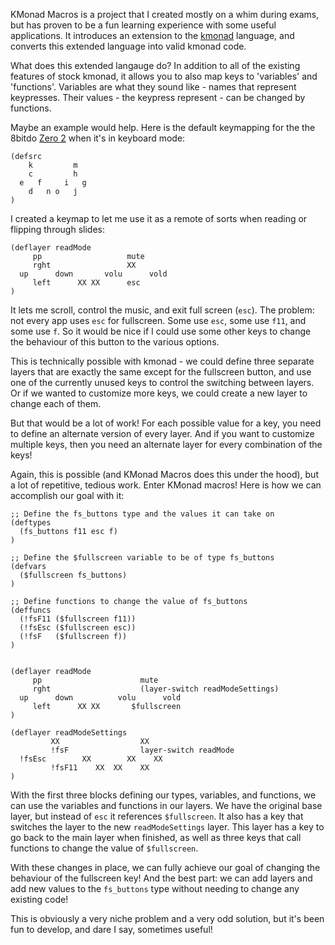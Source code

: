 KMonad Macros is a project that I created mostly on a whim during exams, but has proven to be a fun learning experience with some useful applications. It introduces an extension to the [kmonad](https://github.com/kmonad/kmonad) language, and converts this extended language into valid kmonad code.

What does this extended langauge do? In addition to all of the existing features of stock kmonad, it allows you to also map keys to 'variables' and 'functions'. Variables are what they sound like - names that represent keypresses. Their values - the keypress represent - can be changed by functions.

Maybe an example would help. Here is the default keymapping for the the 8bitdo [Zero 2](https://www.8bitdo.com/zero2/) when it's in keyboard mode:

```
(defsrc
    k         m
    c         h
  e   f     i   g
    d   n o   j
)
```

I created a keymap to let me use it as a remote of sorts when reading or flipping through slides:
```
(deflayer readMode
     pp                   mute
     rght                 XX
  up      down       volu      vold
     left      XX XX      esc
)
```

It lets me scroll, control the music, and exit full screen (`esc`). The problem: not every app uses `esc` for fullscreen. Some use `esc`, some use `f11`, and some use `f`. So it would be nice if I could use some other keys to change the behaviour of this button to the various options.

This is technically possible with kmonad - we could define three separate layers that are exactly the same except for the fullscreen button, and use one of the currently unused keys to control the switching between layers. Or if we wanted to customize more keys, we could create a new layer to change each of them.

But that would be a lot of work! For each possible value for a key, you need to define an alternate version of every layer. And if you want to customize multiple keys, then you need an alternate layer for every combination of the keys!

Again, this is possible (and KMonad Macros does this under the hood), but a lot of repetitive, tedious work. Enter KMonad macros! Here is how we can accomplish our goal with it:

```
;; Define the fs_buttons type and the values it can take on
(deftypes
  (fs_buttons f11 esc f)
)

;; Define the $fullscreen variable to be of type fs_buttons
(defvars
  ($fullscreen fs_buttons)
)

;; Define functions to change the value of fs_buttons
(deffuncs
  (!fsF11 ($fullscreen f11))
  (!fsEsc ($fullscreen esc))
  (!fsF   ($fullscreen f))
)


(deflayer readMode
     pp                      mute
     rght                    (layer-switch readModeSettings)
  up      down          volu      vold
     left      XX XX       $fullscreen
)

(deflayer readModeSettings
         XX                  XX
         !fsF                layer-switch readMode
  !fsEsc        XX        XX    XX
         !fsF11    XX  XX    XX
)
```

With the first three blocks defining our types, variables, and functions, we can use the variables and functions in our layers. We have the original base layer, but instead of `esc` it references `$fullscreen`. It also has a key that switches the layer to the new `readModeSettings` layer. This layer has a key to go back to the main layer when finished, as well as three keys that call functions to change the value of `$fullscreen`.

With these changes in place, we can fully achieve our goal of changing the behaviour of the fullscreen key! And the best part: we can add layers and add new values to the `fs_buttons` type without needing to change any existing code!

This is obviously a very niche problem and a very odd solution, but it's been fun to develop, and dare I say, sometimes useful!
